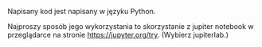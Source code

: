 Napisany kod jest napisany w języku Python.

Najproszy sposób jego wykorzystania to skorzystanie z jupiter notebook w przeglądarce na stronie https://jupyter.org/try. (Wybierz jupiterlab.)
